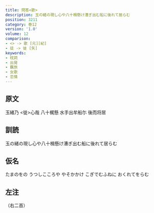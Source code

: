 ```yaml
---
title: 問答<歌>
description: 玉の緒の現し心や八十楫懸け漕ぎ出む船に後れて居らむ
position: 3211
category: 巻12
version: '1.0'
volume: 12
comparison:
- <> -> 歌 [元][紀]
- 徒 -> 徙 [矢]
keywords:
- 枕詞
- 出発
- 羈旅
- 女歌
- 恋情
---
```


## 原文

玉緒乃 <徙>心哉 八十梶懸 水手出牟船尓 後而将居

## 訓読

玉の緒の現し心や八十楫懸け漕ぎ出む船に後れて居らむ

## 仮名

たまのをの うつしこころや やそかかけ こぎでむふねに おくれてをらむ

## 左注

（右二首）
